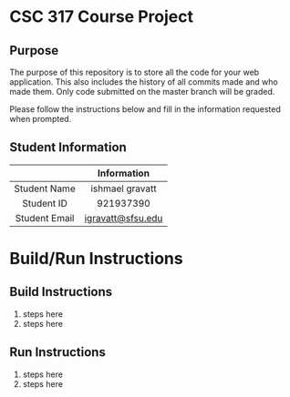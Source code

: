 # CSC 317 Course Project

## Purpose

The purpose of this repository is to store all the code for your web application. This also includes the history of all commits made and who made them. Only code submitted on the master branch will be graded.

Please follow the instructions below and fill in the information requested when prompted.

## Student Information

|               | Information      |
|:-------------:|:----------------:|
| Student Name  | ishmael gravatt  |
| Student ID    | 921937390        |
| Student Email |igravatt@sfsu.edu |



# Build/Run Instructions

## Build Instructions
1. steps here
2. steps here

## Run Instructions
1. steps here
2. steps here 
